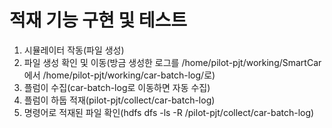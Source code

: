 # 적재 기능 구현 및 테스트

1. 시뮬레이터 작동(파일 생성) 
2. 파일 생성 확인 및 이동(방금 생성한 로그를 /home/pilot-pjt/working/SmartCar 에서 /home/pilot-pjt/working/car-batch-log/로)
3. 플럼이 수집(car-batch-log로 이동하면 자동 수집)
4. 플럼이 하둡 적재(pilot-pjt/collect/car-batch-log)
5. 명령어로 적재된 파일 확인(hdfs dfs -ls -R /pilot-pjt/collect/car-batch-log)



